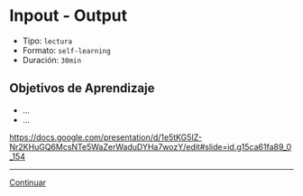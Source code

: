 # Inpout - Output
- Tipo: `lectura`
- Formato: `self-learning`
- Duración: `30min`

## Objetivos de Aprendizaje

* ...
* ...

https://docs.google.com/presentation/d/1e5tKG5IZ-Nr2KHuGQ6McsNTe5WaZerWaduDYHa7wozY/edit#slide=id.g15ca61fa89_0_154

***

[Continuar](03-conditionals-and-loops.md)
